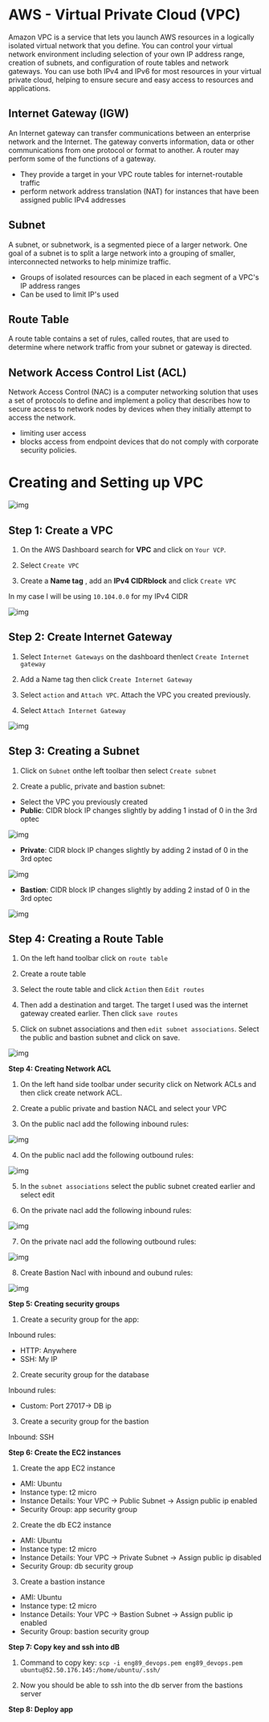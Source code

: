 # AWS - Virtual Private Cloud (VPC)
Amazon VPC is a service that lets you launch AWS resources in a logically isolated virtual network that you define. You can control your virtual network environment including selection of your own IP address range, creation of subnets, and configuration of route tables and network gateways. You can use both IPv4 and IPv6 for most resources in your virtual private cloud, helping to ensure secure and easy access to resources and applications.


## Internet Gateway (IGW)
An Internet gateway can transfer communications between an enterprise network and the Internet. The gateway converts information, data or other communications from one protocol or format to another. A router may perform some of the functions of a gateway.

- They provide a target in your VPC route tables for internet-routable traffic
- perform network address translation (NAT) for instances that have been assigned public IPv4 addresses

## Subnet 
A subnet, or subnetwork, is a segmented piece of a larger network. One goal of a subnet is to split a large network into a grouping of smaller, interconnected networks to help minimize traffic.

- Groups of isolated resources can be placed in each segment of a VPC's IP address ranges
- Can be used to limit IP's used

## Route Table 
A route table contains a set of rules, called routes, that are used to determine where network traffic from your subnet or gateway is directed. 

## Network Access Control List (ACL) 
Network Access Control (NAC) is a computer networking solution that uses a set of protocols to define and implement a policy that describes how to secure access to network nodes by devices when they initially attempt to access the network.

- limiting user access
- blocks access from endpoint devices that do not comply with corporate security policies.

# Creating and Setting up VPC 

![img](img/VPc-1.jpg)

## Step 1: Create a VPC
1. On the AWS Dashboard search for **VPC** and click on `Your VCP`.

2. Select `Create VPC`

3. Create a **Name tag** , add an **IPv4 CIDRblock** and click `Create VPC`

In my case I will be using `10.104.0.0` for my IPv4 CIDR

![img](img/create_vpc.gif)

## Step 2: Create Internet Gateway
1.  Select `Internet Gateways` on the dashboard thenlect `Create Internet gateway` 

2. Add a Name tag then click `Create Internet Gateway` 

3. Select `action` and `Attach VPC`. Attach the VPC you created previously.

4. Select `Attach Internet Gateway`

![img](img/create_igw.gif)

## Step 3: Creating a Subnet

1. Click on `Subnet` onthe left toolbar then select `Create subnet` 

2. Create a public, private and bastion subnet:

- Select the VPC you previously created 
- **Public**: CIDR block IP changes slightly by adding 1 instad of 0 in the 3rd optec

![img](img/create_public_subnet.gif)

- **Private**: CIDR block IP changes slightly by adding 2 instad of 0 in the 3rd optec

![img](img/create_private_subnet.gif)

- **Bastion**: CIDR block IP changes slightly by adding 2 instad of 0 in the 3rd optec

![img](img/create_bastion_subnet.gif)

## Step 4: Creating a Route Table

1. On the left hand toolbar click on `route table`

2. Create a route table 

3. Select the route table and click `Action` then `Edit routes`

4. Then add a destination and target. The target I used was the internet gateway created earlier. Then click `save routes`

5. Click on subnet associations and then `edit subnet associations`. Select the public and bastion subnet and click on save.

![img](img/create_rt.gif)

**Step 4: Creating Network ACL**

1. On the left hand side toolbar under security click on Network ACLs and then click create network ACL.

2. Create a public private and bastion NACL and select your VPC 

3. On the public nacl add the following inbound rules:

![img](img/Nacl_inbound_rules_public.png)

4. On the public nacl add the following outbound rules:

![img](img/nacl_outbound_rules_public.png)

5.  In the `subnet associations` select the public subnet created earlier and select edit

6. On the private nacl add the following inbound rules:

![img](img/nacl_private_inbound.png)

7. On the private nacl add the following outbound rules:

![img](img/nacl_private_outbound.png)

8. Create Bastion Nacl with inbound and oubund rules:

![img](img/nacl_bastion_rules.png)

**Step 5: Creating security groups**

1. Create a security group for the app:

Inbound rules:
- HTTP: Anywhere
- SSH: My IP

2. Create security group for the database

Inbound rules:

- Custom: Port 27017-> DB ip

3. Create a security group for the bastion

Inbound: SSH 



**Step 6: Create the EC2 instances**

1. Create the app EC2 instance

- AMI: Ubuntu
- Instance type: t2 micro
- Instance Details: Your VPC -> Public Subnet -> Assign public ip enabled
- Security Group: app security group

2. Create the db EC2 instance

- AMI: Ubuntu
- Instance type: t2 micro
- Instance Details: Your VPC -> Private Subnet -> Assign public ip disabled
- Security Group: db security group

3. Create a bastion instance

- AMI: Ubuntu
- Instance type: t2 micro
- Instance Details: Your VPC -> Bastion Subnet -> Assign public ip enabled
- Security Group: bastion security group

**Step 7: Copy key and ssh into dB**

1. Command to copy key:
`scp -i eng89_devops.pem eng89_devops.pem ubuntu@52.50.176.145:/home/ubuntu/.ssh/ `

2. Now you should be able to ssh into the db server from the bastions server 

**Step 8: Deploy app**